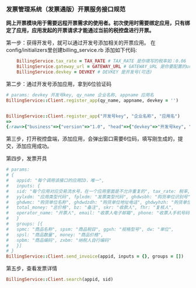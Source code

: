 ### 发票管理系统（发票通版）开票服务接口规范

**网上开票模块用于需要远程开票需求的使用者。初次使用时需要绑定应用，只有绑定了应用，应用发起的开票请求才能通过当前的税控盘进行开票。**

第一步：获得开发号，就可以通过开发号添加相关的开票应用。
在config/initializers里创建billing_service.rb
添加如下代码:
```ruby
    BillingService.tax_rate = TAX_RATE # TAX_RATE 是你填写的税率如：0.06
    BillingService.gateway_url = GATEWAY_URL # GATEWAY_URL 是你要配置的url
    BillingService.devkey = DEVKEY # DEVKEY 是开发号(可选)
```
第二步：通过开发号添加应用，拿到6位验证码
```ruby
# params: devkey 开发号key, qy_name 企业名称, appname 应用名
BillingService::Client.register_app(qy_name, appname, devkey = '')


BillingService::Client.register_app("开发号key", "企业名称", "应用名")
=>
{:raw=>{"business"=>{"version"=>"1.0", "head"=>{"devkey"=>"开发号key", "qy_name"=>"企业名称", "appname"=>"应用名"}, "body"=>{"appid"=>"appidasdfsdfsdf", "c_date"=>"2017-04-04 13:58:17", "crc"=>"156612", "returncode"=>"0", "returnmsg"=>"登记成功"}}}, "devkey"=>"开发号key", "qy_name"=>"企业名称", "appname"=>"应用名", "appid"=>"appidasdfsdfsdf", "c_date"=>"2017-04-04 13:58:17", "crc"=>"156612", "returncode"=>"0", "returnmsg"=>"登记成功"}

```
第三步，打开税控盘端，添加应用，会弹出窗口需要6位码，填写刚生成的，提交，添加应用成功。

第四步，发票开具
```ruby
# params:
# {
#   appid: "每个调用该接口的应用ID，唯一", 
#   inputs: {
#   sid: "每个应用对应交易流水号，在一个应用里面是不允许重复的", tax_rate: 税率, 
#   yylxdm: "应用类型代码", fplxdm: "发票类型代码", ghdwsbh: "购货单位识别号",
#   ghdwmc: "购货单位名称", ghdwdzdh: "购货单位地址电话", ghdwyhzh: "购货单位银行帐号", 
#   total_money: "总价格", bz: "备注", skr: "收款人", fhr: "复核人",
#   operator_name: "开票人", email: "收票人电子邮箱", phone: "收票人手机号码"
#   }
#   groups: [{
#   spmc: "商品名称", spsm: "商品税目", ggxh: "规格型号", dw: "单位",
#   spsl: "商品数量", money: "商品价格",
#   spbm: "商品编码", zxbm: "纳税人自行编码" 
#   }]
# }
BillingService::Client.send_invoice(appid, inputs = {}, groups = [])
```

第五步，查看发票详情
```ruby
BillingService::Client.search(appid, sid)
```